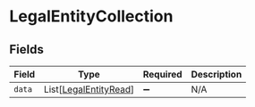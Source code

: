 # LegalEntityCollection


## Fields

| Field                                                           | Type                                                            | Required                                                        | Description                                                     |
| --------------------------------------------------------------- | --------------------------------------------------------------- | --------------------------------------------------------------- | --------------------------------------------------------------- |
| `data`                                                          | List[[LegalEntityRead](../../models/shared/legalentityread.md)] | :heavy_minus_sign:                                              | N/A                                                             |